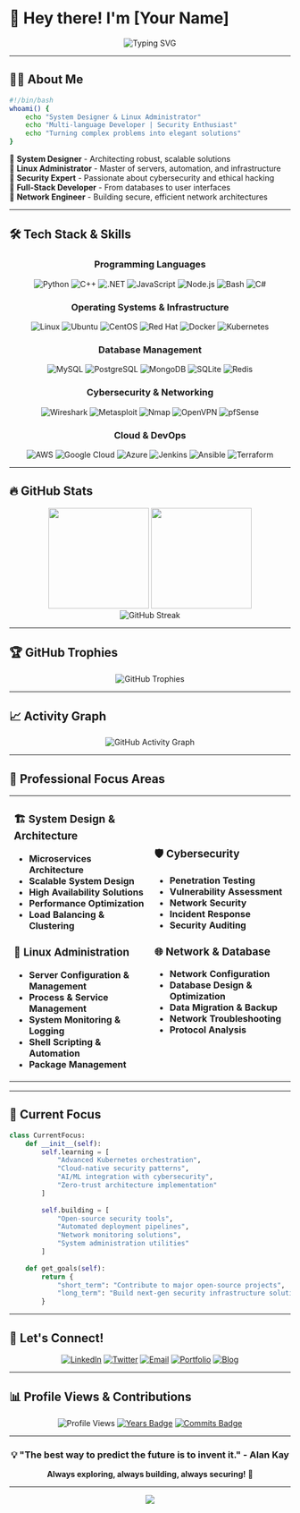 # 🚀 Hey there! I'm [Your Name] 

<div align="center">
  
![Typing SVG](https://readme-typing-svg.herokuapp.com?font=Fira+Code&size=30&pause=1000&color=00F7FF&background=000000&center=true&vCenter=true&width=600&height=100&lines=System+Designer+%7C+Linux+Administrator;Python+%7C+C%2B%2B+%7C+.NET+Developer;Cybersecurity+Specialist;Network+%26+Database+Expert;Welcome+to+my+GitHub!)

</div>

---

## 🧑‍💻 About Me

```bash
#!/bin/bash
whoami() {
    echo "System Designer & Linux Administrator"
    echo "Multi-language Developer | Security Enthusiast"
    echo "Turning complex problems into elegant solutions"
}
```

🔹 **System Designer** - Architecting robust, scalable solutions  
🔹 **Linux Administrator** - Master of servers, automation, and infrastructure  
🔹 **Security Expert** - Passionate about cybersecurity and ethical hacking  
🔹 **Full-Stack Developer** - From databases to user interfaces  
🔹 **Network Engineer** - Building secure, efficient network architectures  

---

## 🛠️ Tech Stack & Skills

<div align="center">

### Programming Languages
![Python](https://img.shields.io/badge/Python-3776AB?style=for-the-badge&logo=python&logoColor=white)
![C++](https://img.shields.io/badge/C%2B%2B-00599C?style=for-the-badge&logo=c%2B%2B&logoColor=white)
![.NET](https://img.shields.io/badge/.NET-512BD4?style=for-the-badge&logo=.net&logoColor=white)
![JavaScript](https://img.shields.io/badge/JavaScript-F7DF1E?style=for-the-badge&logo=javascript&logoColor=black)
![Node.js](https://img.shields.io/badge/Node.js-339933?style=for-the-badge&logo=node.js&logoColor=white)
![Bash](https://img.shields.io/badge/Shell_Script-121011?style=for-the-badge&logo=gnu-bash&logoColor=white)
![C#](https://img.shields.io/badge/C%23-239120?style=for-the-badge&logo=c-sharp&logoColor=white)

### Operating Systems & Infrastructure
![Linux](https://img.shields.io/badge/Linux-FCC624?style=for-the-badge&logo=linux&logoColor=black)
![Ubuntu](https://img.shields.io/badge/Ubuntu-E95420?style=for-the-badge&logo=ubuntu&logoColor=white)
![CentOS](https://img.shields.io/badge/CentOS-262577?style=for-the-badge&logo=centos&logoColor=white)
![Red Hat](https://img.shields.io/badge/Red%20Hat-EE0000?style=for-the-badge&logo=redhat&logoColor=white)
![Docker](https://img.shields.io/badge/Docker-2496ED?style=for-the-badge&logo=docker&logoColor=white)
![Kubernetes](https://img.shields.io/badge/Kubernetes-326CE5?style=for-the-badge&logo=kubernetes&logoColor=white)

### Database Management
![MySQL](https://img.shields.io/badge/MySQL-4479A1?style=for-the-badge&logo=mysql&logoColor=white)
![PostgreSQL](https://img.shields.io/badge/PostgreSQL-4169E1?style=for-the-badge&logo=postgresql&logoColor=white)
![MongoDB](https://img.shields.io/badge/MongoDB-47A248?style=for-the-badge&logo=mongodb&logoColor=white)
![SQLite](https://img.shields.io/badge/SQLite-003B57?style=for-the-badge&logo=sqlite&logoColor=white)
![Redis](https://img.shields.io/badge/Redis-DC382D?style=for-the-badge&logo=redis&logoColor=white)

### Cybersecurity & Networking
![Wireshark](https://img.shields.io/badge/Wireshark-1679A7?style=for-the-badge&logo=wireshark&logoColor=white)
![Metasploit](https://img.shields.io/badge/Metasploit-2596CD?style=for-the-badge&logo=metasploit&logoColor=white)
![Nmap](https://img.shields.io/badge/Nmap-4682B4?style=for-the-badge&logo=nmap&logoColor=white)
![OpenVPN](https://img.shields.io/badge/OpenVPN-EA7E20?style=for-the-badge&logo=openvpn&logoColor=white)
![pfSense](https://img.shields.io/badge/pfSense-212121?style=for-the-badge&logo=pfsense&logoColor=white)

### Cloud & DevOps
![AWS](https://img.shields.io/badge/Amazon_AWS-232F3E?style=for-the-badge&logo=amazon-web-services&logoColor=white)
![Google Cloud](https://img.shields.io/badge/Google_Cloud-4285F4?style=for-the-badge&logo=google-cloud&logoColor=white)
![Azure](https://img.shields.io/badge/Microsoft_Azure-0078D4?style=for-the-badge&logo=microsoft-azure&logoColor=white)
![Jenkins](https://img.shields.io/badge/Jenkins-D24939?style=for-the-badge&logo=jenkins&logoColor=white)
![Ansible](https://img.shields.io/badge/Ansible-EE0000?style=for-the-badge&logo=ansible&logoColor=white)
![Terraform](https://img.shields.io/badge/Terraform-7B42BC?style=for-the-badge&logo=terraform&logoColor=white)

</div>

---

## 🔥 GitHub Stats

<div align="center">
  <img height="180em" src="https://github-readme-stats.vercel.app/api?username=tuhin-su&show_icons=true&theme=radical&include_all_commits=true&count_private=true&hide_border=true"/>
  <img height="180em" src="https://github-readme-stats.vercel.app/api/top-langs/?username=tuhin-su&layout=compact&langs_count=8&theme=radical&hide_border=true"/>
</div>

<div align="center">
  <img src="https://github-readme-streak-stats.herokuapp.com/?user=tuhin-su&theme=radical&hide_border=true" alt="GitHub Streak"/>
</div>

---

## 🏆 GitHub Trophies
<div align="center">
  <img src="https://github-profile-trophy.vercel.app/?username=tuhin-su&theme=radical&no-frame=true&no-bg=false&margin-w=4&row=1" alt="GitHub Trophies"/>
</div>

---

## 📈 Activity Graph
<div align="center">
  <img src="https://github-readme-activity-graph.vercel.app/graph?username=tuhin-su&theme=react-dark&hide_border=true&area=true" alt="GitHub Activity Graph"/>
</div>

---

## 💼 Professional Focus Areas

<table>
<tr>
<td width="50%">

### 🏗️ System Design & Architecture
- **Microservices Architecture**
- **Scalable System Design** 
- **High Availability Solutions**
- **Performance Optimization**
- **Load Balancing & Clustering**

### 🐧 Linux Administration
- **Server Configuration & Management**
- **Process & Service Management**
- **System Monitoring & Logging**
- **Shell Scripting & Automation**
- **Package Management**

</td>
<td width="50%">

### 🛡️ Cybersecurity
- **Penetration Testing**
- **Vulnerability Assessment**
- **Network Security**
- **Incident Response**
- **Security Auditing**

### 🌐 Network & Database
- **Network Configuration**
- **Database Design & Optimization**
- **Data Migration & Backup**
- **Network Troubleshooting**
- **Protocol Analysis**

</td>
</tr>
</table>

---

## 🎯 Current Focus

```python
class CurrentFocus:
    def __init__(self):
        self.learning = [
            "Advanced Kubernetes orchestration",
            "Cloud-native security patterns",
            "AI/ML integration with cybersecurity",
            "Zero-trust architecture implementation"
        ]
        
        self.building = [
            "Open-source security tools",
            "Automated deployment pipelines",
            "Network monitoring solutions",
            "System administration utilities"
        ]
        
    def get_goals(self):
        return {
            "short_term": "Contribute to major open-source projects",
            "long_term": "Build next-gen security infrastructure solutions"
        }
```

---

## 🤝 Let's Connect!

<div align="center">

[![LinkedIn](https://img.shields.io/badge/LinkedIn-0077B5?style=for-the-badge&logo=linkedin&logoColor=white)](https://linkedin.com/in/YOUR_LINKEDIN)
[![Twitter](https://img.shields.io/badge/Twitter-1DA1F2?style=for-the-badge&logo=twitter&logoColor=white)](https://twitter.com/YOUR_TWITTER)
[![Email](https://img.shields.io/badge/Email-D14836?style=for-the-badge&logo=gmail&logoColor=white)](mailto:your.email@example.com)
[![Portfolio](https://img.shields.io/badge/Portfolio-000000?style=for-the-badge&logo=github&logoColor=white)](https://your-portfolio-site.com)
[![Blog](https://img.shields.io/badge/Blog-FF5722?style=for-the-badge&logo=blogger&logoColor=white)](https://your-blog.com)

</div>

---

## 📊 Profile Views & Contributions

<div align="center">

![Profile Views](https://komarev.com/ghpvc/?username=tuhin-su&color=brightgreen&style=for-the-badge)
[![Years Badge](https://badges.pufler.dev/years/tuhin-su?style=for-the-badge&color=blue&logo=github)](https://badges.pufler.dev)
[![Commits Badge](https://badges.pufler.dev/commits/monthly/tuhin-su?style=for-the-badge&color=blue&logo=github)](https://badges.pufler.dev)

</div>

---

<div align="center">
  
### 💡 "The best way to predict the future is to invent it." - Alan Kay

**Always exploring, always building, always securing!** 🚀

</div>

---

<div align="center">
  <img src="https://capsule-render.vercel.app/api?type=waving&color=gradient&height=100&section=footer&text=Thanks%20for%20visiting!&fontSize=16&fontColor=fff&animation=twinkling&fontAlignY=35"/>
</div>
